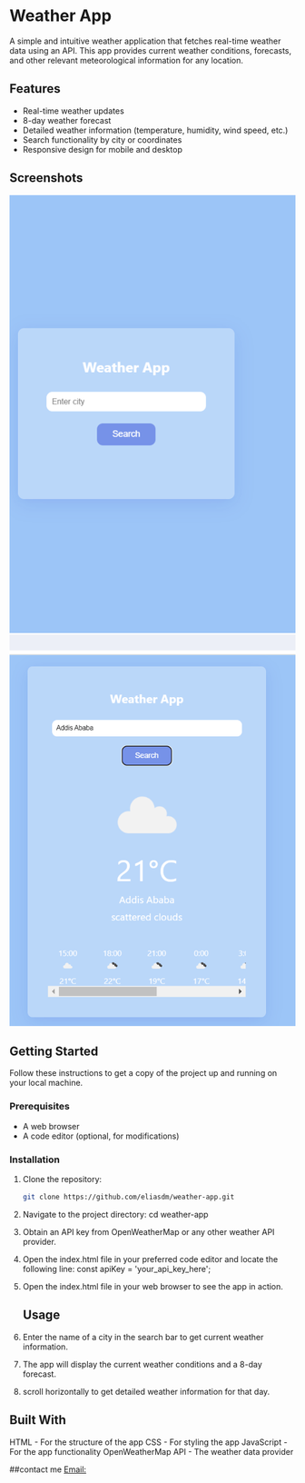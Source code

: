 # Weather App

A simple and intuitive weather application that fetches real-time weather data using an API. 
This app provides current weather conditions, forecasts, and other relevant meteorological information for any location.

## Features

- Real-time weather updates
- 8-day weather forecast
- Detailed weather information (temperature, humidity, wind speed, etc.)
- Search functionality by city or coordinates
- Responsive design for mobile and desktop

## Screenshots

![Screenshot 1](images/home-screenshot.png)
![Screenshot 2](images/screenshot-2.png)

## Getting Started

Follow these instructions to get a copy of the project up and running on your local machine.

### Prerequisites

- A web browser
- A code editor (optional, for modifications)

### Installation

1. Clone the repository:
   ```bash
   git clone https://github.com/eliasdm/weather-app.git
2. Navigate to the project directory:
                    cd weather-app
3.   Obtain an API key from OpenWeatherMap or any other weather API provider.
4.   Open the index.html file in your preferred code editor and locate the following line:
                    const apiKey = 'your_api_key_here';
5. Open the index.html file in your web browser to see the app in action.

   
   ## Usage
1. Enter the name of a city in the search bar to get current weather information.
2. The app will display the current weather conditions and a 8-day forecast.
3. scroll horizontally to get detailed weather information for that day.

  ## Built With
HTML - For the structure of the app
CSS - For styling the app
JavaScript - For the app functionality
OpenWeatherMap API - The weather data provider




##contact me
[Email:](elias.dm257@gmail.com)
   
